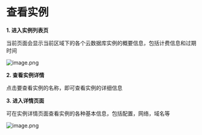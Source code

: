 # **查看实例**

**1. 进入实例列表页**

当前页面会显示当前区域下的各个云数据库实例的概要信息，包括计费信息和过期时间

![image.png](https://img1.jcloudcs.com/cms/28a538fa-a25f-43e7-834b-ebf18e7f3cd420180704173602.png)

**2. 查看实例详情**

点击要查看实例的名称，即可查看实例的详细信息

**3. 进入详情页面**

可在实例详情页面查看实例的各种基本信息，包括配置，网络，域名等

![image.png](https://img1.jcloudcs.com/cms/2025d02f-a40f-4e0b-b41b-2c47f042c07b20180704173629.png)